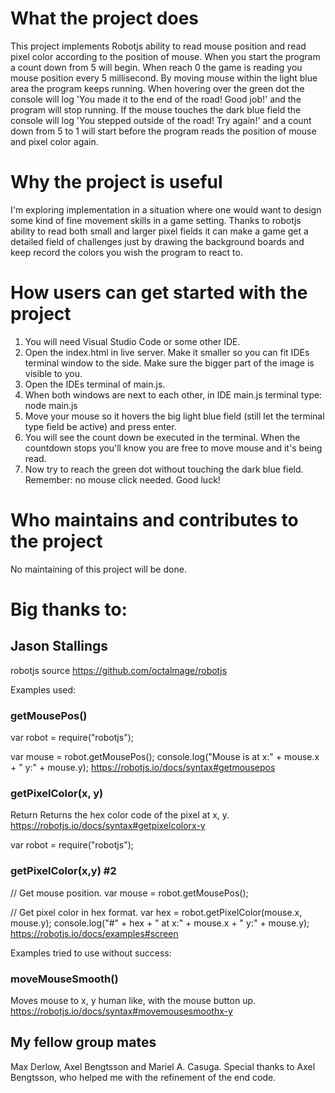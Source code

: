 
# What the project does

This project implements Robotjs ability to read mouse position and read pixel color according to the position of mouse. When you start the program a count down from 5 will begin. When reach 0 the game is reading you mouse position every 5 millisecond. By moving mouse within the light blue area the program keeps running. When hovering over the green dot the console will log 'You made it to the end of the road! Good job!' and the program will stop running. If the mouse touches the dark blue field the console will log 'You stepped outside of the road! Try again!' and a count down from 5 to 1 will start before the program reads the position of mouse and pixel color again.

# Why the project is useful

I'm exploring implementation in a situation where one would want to design some kind of fine movement skills in a game setting. Thanks to robotjs ability to read both small and larger pixel fields it can make a game get a detailed field of challenges just by drawing the background boards and keep record the colors you wish the program to react to.

# How users can get started with the project

1. You will need Visual Studio Code or some other IDE.
2. Open the index.html in live server. Make it smaller so you can fit IDEs terminal window to the side. Make sure the bigger part of the image is visible to you.
3. Open the IDEs terminal of main.js.
4. When both windows are next to each other, in IDE main.js terminal type: node main.js
5. Move your mouse so it hovers the big light blue field (still let the terminal type field be active) and press enter.
6. You will see the count down be executed in the terminal. When the countdown stops you'll know you are free to move mouse and it's being read.
7. Now try to reach the green dot without touching the dark blue field. Remember: no mouse click needed. Good luck!

# Who maintains and contributes to the project

No maintaining of this project will be done.

# Big thanks to:

## Jason Stallings

robotjs source https://github.com/octalmage/robotjs

 Examples used:

### getMousePos()
var robot = require("robotjs");

var mouse = robot.getMousePos();
console.log("Mouse is at x:" + mouse.x + " y:" + mouse.y);
https://robotjs.io/docs/syntax#getmousepos 

### getPixelColor(x, y)
Return
Returns the hex color code of the pixel at x, y.
https://robotjs.io/docs/syntax#getpixelcolorx-y 

var robot = require("robotjs");

### getPixelColor(x,y) #2
// Get mouse position.
var mouse = robot.getMousePos();

// Get pixel color in hex format.
var hex = robot.getPixelColor(mouse.x, mouse.y);
console.log("#" + hex + " at x:" + mouse.x + " y:" + mouse.y);
https://robotjs.io/docs/examples#screen 

Examples tried to use without success:

### moveMouseSmooth()
Moves mouse to x, y human like, with the mouse button up.
https://robotjs.io/docs/syntax#movemousesmoothx-y

## My fellow group mates
Max Derlow, Axel Bengtsson and Mariel A. Casuga. 
Special thanks to Axel Bengtsson, who helped me with the refinement of the end code.



